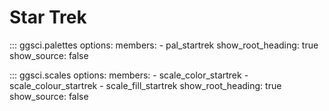 # Star Trek

::: ggsci.palettes
    options:
      members:
        - pal_startrek
      show_root_heading: true
      show_source: false

::: ggsci.scales
    options:
      members:
        - scale_color_startrek
        - scale_colour_startrek
        - scale_fill_startrek
      show_root_heading: true
      show_source: false
